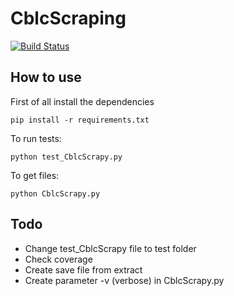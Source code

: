 # CblcScraping
[![Build Status](https://travis-ci.org/derrix060/CblcScraping.svg?branch=master)](https://travis-ci.org/derrix060/CblcScraping)

## How to use

First of all install the dependencies
```
pip install -r requirements.txt
```

To run tests:
```
python test_CblcScrapy.py
```

To get files:
```
python CblcScrapy.py
```

## Todo
- Change test_CblcScrapy file to test folder
- Check coverage
- Create save file from extract
- Create parameter -v (verbose) in CblcScrapy.py
